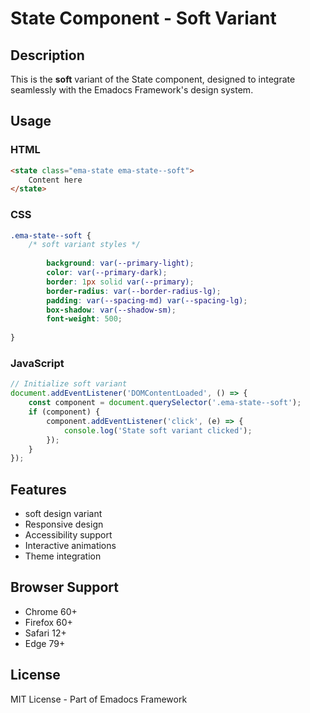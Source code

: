 # State Component - Soft Variant

## Description
This is the **soft** variant of the State component, designed to integrate seamlessly with the Emadocs Framework's design system.

## Usage

### HTML
```html
<state class="ema-state ema-state--soft">
    Content here
</state>
```

### CSS
```css
.ema-state--soft {
    /* soft variant styles */
    
        background: var(--primary-light);
        color: var(--primary-dark);
        border: 1px solid var(--primary);
        border-radius: var(--border-radius-lg);
        padding: var(--spacing-md) var(--spacing-lg);
        box-shadow: var(--shadow-sm);
        font-weight: 500;
    
}
```

### JavaScript
```javascript
// Initialize soft variant
document.addEventListener('DOMContentLoaded', () => {
    const component = document.querySelector('.ema-state--soft');
    if (component) {
        component.addEventListener('click', (e) => {
            console.log('State soft variant clicked');
        });
    }
});
```

## Features
- soft design variant
- Responsive design
- Accessibility support
- Interactive animations
- Theme integration

## Browser Support
- Chrome 60+
- Firefox 60+
- Safari 12+
- Edge 79+

## License
MIT License - Part of Emadocs Framework
